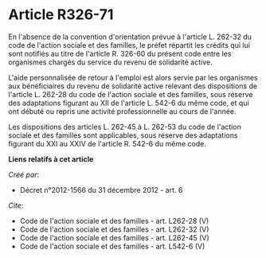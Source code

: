 # Article R326-71

En l'absence de la convention d'orientation prévue à l'article L. 262-32 du code de l'action sociale et des familles, le
préfet répartit les crédits qui lui sont notifiés au titre de l'article R. 326-60 du présent code entre les organismes
chargés du service du revenu de solidarité active. 

L'aide personnalisée de retour à l'emploi est alors servie par les organismes aux bénéficiaires du revenu de solidarité
active relevant des dispositions de l'article L. 262-28 du code de l'action sociale et des familles, sous réserve des
adaptations figurant au XII de l'article L. 542-6 du même code, et qui ont débuté ou repris une activité professionnelle au
cours de l'année. 

Les dispositions des articles L. 262-45 à L. 262-53 du code de l'action sociale et des familles sont applicables, sous
réserve des adaptations figurant du XXI au XXIV de l'article R. 542-6 du même code.

**Liens relatifs à cet article**

_Créé par_:

  - Décret n°2012-1566 du 31 décembre 2012 - art. 6

_Cite_:

  - Code de l'action sociale et des familles - art. L262-28 (V)
  - Code de l'action sociale et des familles - art. L262-32 (V)
  - Code de l'action sociale et des familles - art. L262-45 (V)
  - Code de l'action sociale et des familles - art. L542-6 (V)
